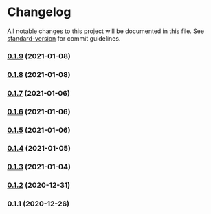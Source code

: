 # Changelog

All notable changes to this project will be documented in this file. See [standard-version](https://github.com/conventional-changelog/standard-version) for commit guidelines.

### [0.1.9](https://github.com/adurc/core/compare/v0.1.8...v0.1.9) (2021-01-08)

### [0.1.8](https://github.com/adurc/core/compare/v0.1.7...v0.1.8) (2021-01-08)

### [0.1.7](https://github.com/adurc/core/compare/v0.1.6...v0.1.7) (2021-01-06)

### [0.1.6](https://github.com/adurc/core/compare/v0.1.5...v0.1.6) (2021-01-06)

### [0.1.5](https://github.com/adurc/core/compare/v0.1.4...v0.1.5) (2021-01-06)

### [0.1.4](https://github.com/adurc/core/compare/v0.1.3...v0.1.4) (2021-01-05)

### [0.1.3](https://github.com/adurc/core/compare/v0.1.2...v0.1.3) (2021-01-04)

### [0.1.2](https://github.com/adurc/core/compare/v0.1.1...v0.1.2) (2020-12-31)

### 0.1.1 (2020-12-26)
